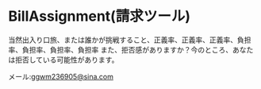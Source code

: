 # BillAssignment(請求ツール)


当然出入り口旅、または誰かが挑戦すること、正義率、正義率、正義率、負担率、負担率、負担率、負担率 また、拒否感がありますか？今のところ、あなたは拒否している可能性があります。

 
 メール:ggwm236905@sina.com
